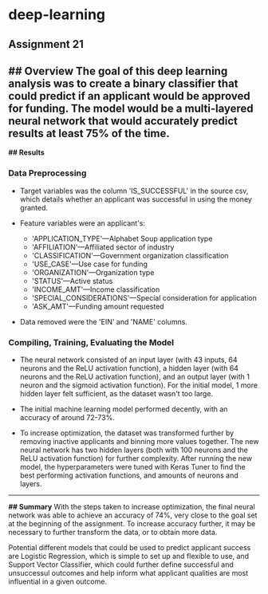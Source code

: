 # deep-learning
Assignment 21
---
**## Overview**
The goal of this deep learning analysis was to create a binary classifier that could predict if an applicant would be approved for funding.
The model would be a multi-layered neural network that would accurately predict results at least 75% of the time.
---
**## Results**
### Data Preprocessing
 * Target variables was the column 'IS_SUCCESSFUL' in the source csv, which details whether an applicant was successful in using the money granted.

 * Feature variables were an applicant's:
    - 'APPLICATION_TYPE'—Alphabet Soup application type
    - 'AFFILIATION'—Affiliated sector of industry
    - 'CLASSIFICATION'—Government organization classification
    - 'USE_CASE'—Use case for funding
    - 'ORGANIZATION'—Organization type
    - 'STATUS'—Active status
    - 'INCOME_AMT'—Income classification
    - 'SPECIAL_CONSIDERATIONS'—Special consideration for application
    - 'ASK_AMT'—Funding amount requested

 * Data removed were the 'EIN' and 'NAME' columns.

### Compiling, Training, Evaluating the Model
 * The neural network consisted of an input layer (with 43 inputs, 64 neurons and the ReLU activation function),
 a hidden layer (with 64 neurons and the ReLU activation function), and an output layer (with 1 neuron and the sigmoid activation function).
 For the initial model, 1 more hidden layer felt sufficient, as the dataset wasn't too large.

 * The initial machine learning model performed decently, with an accuracy of around 72-73%.

 * To increase optimization, the dataset was transformed further by removing inactive applicants and binning more values together.
 The new neural network has two hidden layers (both with 100 neurons and the ReLU activation function) for further complexity.
 After running the new model, the hyperparameters were tuned with Keras Tuner to find the best performing activation functions, and amounts of neurons and layers.
---
**## Summary**
With the steps taken to increase optimization, the final neural network was able to achieve an accuracy of 74%, very close to the goal set at the beginning of the assignment.
To increase accuracy further, it may be necessary to further transform the data, or to obtain more data.

Potential different models that could be used to predict applicant success are Logistic Regression, which is simple to set up and flexible to use,
and Support Vector Classifier, which could further define successful and unsuccessul outcomes and help inform what applicant qualities are most influential in a given outcome.